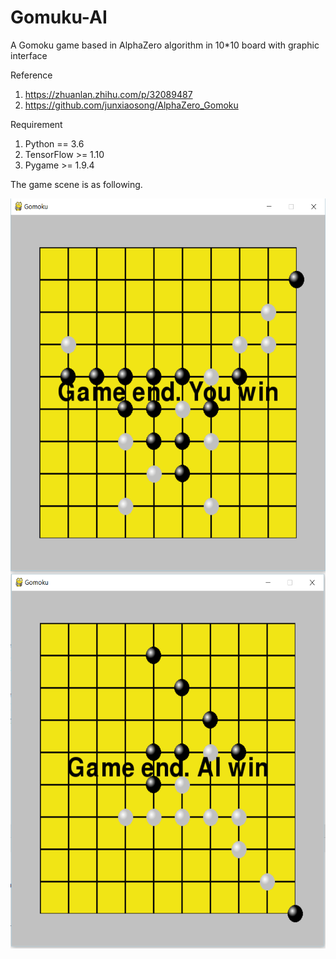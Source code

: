 # Gomuku-AI
A Gomoku game based in AlphaZero algorithm in 10*10 board with graphic interface

Reference
1. https://zhuanlan.zhihu.com/p/32089487
2. https://github.com/junxiaosong/AlphaZero_Gomoku

Requirement 
1. Python == 3.6
2. TensorFlow >= 1.10
3. Pygame >= 1.9.4

The game scene is as following.


<img src="https://github.com/FlashZoom/Gomuku-AI/blob/master/picture/001.png" width = "600" height = "600" div align=left />
<img src="https://github.com/FlashZoom/Gomuku-AI/blob/master/picture/002.png" width = "600" height = "600" div align=left />

